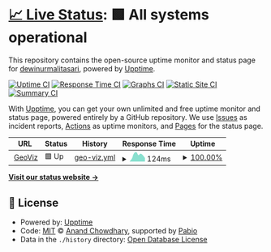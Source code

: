# [📈 Live Status](https://dewinurmalitasari.github.io/upptime): <!--live status--> **🟩 All systems operational**

This repository contains the open-source uptime monitor and status page for [dewinurmalitasari](https://dewinurmalitasari.github.io/upptime), powered by [Upptime](https://github.com/upptime/upptime).

[![Uptime CI](https://github.com/dewinurmalitasari/upptime/workflows/Uptime%20CI/badge.svg)](https://github.com/dewinurmalitasari/upptime/actions?query=workflow%3A%22Uptime+CI%22)
[![Response Time CI](https://github.com/dewinurmalitasari/upptime/workflows/Response%20Time%20CI/badge.svg)](https://github.com/dewinurmalitasari/upptime/actions?query=workflow%3A%22Response+Time+CI%22)
[![Graphs CI](https://github.com/dewinurmalitasari/upptime/workflows/Graphs%20CI/badge.svg)](https://github.com/dewinurmalitasari/upptime/actions?query=workflow%3A%22Graphs+CI%22)
[![Static Site CI](https://github.com/dewinurmalitasari/upptime/workflows/Static%20Site%20CI/badge.svg)](https://github.com/dewinurmalitasari/upptime/actions?query=workflow%3A%22Static+Site+CI%22)
[![Summary CI](https://github.com/dewinurmalitasari/upptime/workflows/Summary%20CI/badge.svg)](https://github.com/dewinurmalitasari/upptime/actions?query=workflow%3A%22Summary+CI%22)

With [Upptime](https://upptime.js.org), you can get your own unlimited and free uptime monitor and status page, powered entirely by a GitHub repository. We use [Issues](https://github.com/dewinurmalitasari/upptime/issues) as incident reports, [Actions](https://github.com/dewinurmalitasari/upptime/actions) as uptime monitors, and [Pages](https://dewinurmalitasari.github.io/upptime) for the status page.

<!--start: status pages-->
<!-- This summary is generated by Upptime (https://github.com/upptime/upptime) -->
<!-- Do not edit this manually, your changes will be overwritten -->
<!-- prettier-ignore -->
| URL | Status | History | Response Time | Uptime |
| --- | ------ | ------- | ------------- | ------ |
| <img alt="" src="https://icons.duckduckgo.com/ip3/dewinurmalitasari.github.io.ico" height="13"> [GeoViz](https://dewinurmalitasari.github.io/geoviz/) | 🟩 Up | [geo-viz.yml](https://github.com/dewinurmalitasari/upptime/commits/HEAD/history/geo-viz.yml) | <details><summary><img alt="Response time graph" src="./graphs/geo-viz/response-time-week.png" height="20"> 124ms</summary><br><a href="https://dewinurmalitasari.github.io/upptime/history/geo-viz"><img alt="Response time 126" src="https://img.shields.io/endpoint?url=https%3A%2F%2Fraw.githubusercontent.com%2Fdewinurmalitasari%2Fupptime%2FHEAD%2Fapi%2Fgeo-viz%2Fresponse-time.json"></a><br><a href="https://dewinurmalitasari.github.io/upptime/history/geo-viz"><img alt="24-hour response time 68" src="https://img.shields.io/endpoint?url=https%3A%2F%2Fraw.githubusercontent.com%2Fdewinurmalitasari%2Fupptime%2FHEAD%2Fapi%2Fgeo-viz%2Fresponse-time-day.json"></a><br><a href="https://dewinurmalitasari.github.io/upptime/history/geo-viz"><img alt="7-day response time 124" src="https://img.shields.io/endpoint?url=https%3A%2F%2Fraw.githubusercontent.com%2Fdewinurmalitasari%2Fupptime%2FHEAD%2Fapi%2Fgeo-viz%2Fresponse-time-week.json"></a><br><a href="https://dewinurmalitasari.github.io/upptime/history/geo-viz"><img alt="30-day response time 126" src="https://img.shields.io/endpoint?url=https%3A%2F%2Fraw.githubusercontent.com%2Fdewinurmalitasari%2Fupptime%2FHEAD%2Fapi%2Fgeo-viz%2Fresponse-time-month.json"></a><br><a href="https://dewinurmalitasari.github.io/upptime/history/geo-viz"><img alt="1-year response time 126" src="https://img.shields.io/endpoint?url=https%3A%2F%2Fraw.githubusercontent.com%2Fdewinurmalitasari%2Fupptime%2FHEAD%2Fapi%2Fgeo-viz%2Fresponse-time-year.json"></a></details> | <details><summary><a href="https://dewinurmalitasari.github.io/upptime/history/geo-viz">100.00%</a></summary><a href="https://dewinurmalitasari.github.io/upptime/history/geo-viz"><img alt="All-time uptime 100.00%" src="https://img.shields.io/endpoint?url=https%3A%2F%2Fraw.githubusercontent.com%2Fdewinurmalitasari%2Fupptime%2FHEAD%2Fapi%2Fgeo-viz%2Fuptime.json"></a><br><a href="https://dewinurmalitasari.github.io/upptime/history/geo-viz"><img alt="24-hour uptime 100.00%" src="https://img.shields.io/endpoint?url=https%3A%2F%2Fraw.githubusercontent.com%2Fdewinurmalitasari%2Fupptime%2FHEAD%2Fapi%2Fgeo-viz%2Fuptime-day.json"></a><br><a href="https://dewinurmalitasari.github.io/upptime/history/geo-viz"><img alt="7-day uptime 100.00%" src="https://img.shields.io/endpoint?url=https%3A%2F%2Fraw.githubusercontent.com%2Fdewinurmalitasari%2Fupptime%2FHEAD%2Fapi%2Fgeo-viz%2Fuptime-week.json"></a><br><a href="https://dewinurmalitasari.github.io/upptime/history/geo-viz"><img alt="30-day uptime 100.00%" src="https://img.shields.io/endpoint?url=https%3A%2F%2Fraw.githubusercontent.com%2Fdewinurmalitasari%2Fupptime%2FHEAD%2Fapi%2Fgeo-viz%2Fuptime-month.json"></a><br><a href="https://dewinurmalitasari.github.io/upptime/history/geo-viz"><img alt="1-year uptime 100.00%" src="https://img.shields.io/endpoint?url=https%3A%2F%2Fraw.githubusercontent.com%2Fdewinurmalitasari%2Fupptime%2FHEAD%2Fapi%2Fgeo-viz%2Fuptime-year.json"></a></details>

<!--end: status pages-->

[**Visit our status website →**](https://dewinurmalitasari.github.io/upptime)

## 📄 License

- Powered by: [Upptime](https://github.com/upptime/upptime)
- Code: [MIT](./LICENSE) © [Anand Chowdhary](https://anandchowdhary.com), supported by [Pabio](https://pabio.com)
- Data in the `./history` directory: [Open Database License](https://opendatacommons.org/licenses/odbl/1-0/)
